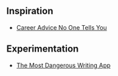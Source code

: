 ## Inspiration

+ [Career Advice No One Tells You](https://medium.com/life-learning/career-advice-no-one-tells-you-8be1bcd330cb#.x0gbhrnuf)

## Experimentation

+ [The Most Dangerous Writing App](http://www.themostdangerouswritingapp.com/)